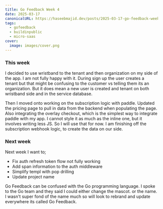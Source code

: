 ```yaml
---
title: Go Feedback Week 4
date: 2025-03-17
canonicalURL: https://haseebmajid.dev/posts/2025-03-17-go-feedback-week-4
tags:
  - gofeedback
  - buildinpublic
  - micro-saas
cover:
  image: images/cover.png
---
```


### This week

I decided to use wristband to the tenant and then organization on my side of the app. I am not fully happy with it.
During sign up the user creates a tenant but that might be confusing to the customer vs telling them its an organization.
But it does mean a new user is created and tenant on both wristband side and in the service database.

Then I moved onto working on the subscription logic with paddle. Updated the pricing page to pull in data from the
backend when populating the page. Also integrating the overlay checkout, which is the simplest way to integrate
paddle with my app. I cannot style it as much as the inline one, but it involves writing less JS. So I will use that
for now. I am finishing off the subscription webhook logic, to create the data on our side.

### Next week

Next week I want to;

- Fix auth refresh token flow not fully working
- Add span information to the auth middleware
- Simplify templ with pop drilling
- Update project name

Go Feedback can be confused with the Go programming language. I spoke to the Go team and they said I could either change the mascot.
or the name. I wasn't super fond of the name much so will look to rebrand and update everywhere its called Go Feedback.

